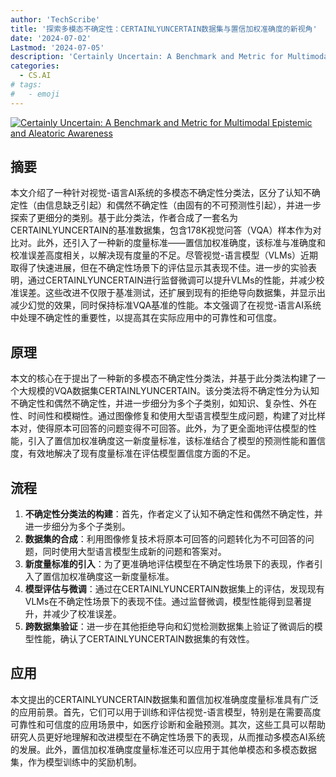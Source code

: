 ```yaml
---
author: 'TechScribe'
title: '探索多模态不确定性：CERTAINLYUNCERTAIN数据集与置信加权准确度的新视角'
date: '2024-07-02'
Lastmod: '2024-07-05'
description: 'Certainly Uncertain: A Benchmark and Metric for Multimodal Epistemic and Aleatoric Awareness'
categories:
  - CS.AI
# tags:
#   - emoji
---
```


[![Certainly Uncertain: A Benchmark and Metric for Multimodal Epistemic and Aleatoric Awareness](https://arxiv-research-1301205113.cos.ap-guangzhou.myqcloud.com/images/2407.01942v1.pdf_0.jpg)](https://arxiv.org/abs/2407.01942v1)

## 摘要

本文介绍了一种针对视觉-语言AI系统的多模态不确定性分类法，区分了认知不确定性（由信息缺乏引起）和偶然不确定性（由固有的不可预测性引起），并进一步探索了更细分的类别。基于此分类法，作者合成了一套名为CERTAINLYUNCERTAIN的基准数据集，包含178K视觉问答（VQA）样本作为对比对。此外，还引入了一种新的度量标准——置信加权准确度，该标准与准确度和校准误差高度相关，以解决现有度量的不足。尽管视觉-语言模型（VLMs）近期取得了快速进展，但在不确定性场景下的评估显示其表现不佳。进一步的实验表明，通过CERTAINLYUNCERTAIN进行监督微调可以提升VLMs的性能，并减少校准误差。这些改进不仅限于基准测试，还扩展到现有的拒绝导向数据集，并显示出减少幻觉的效果，同时保持标准VQA基准的性能。本文强调了在视觉-语言AI系统中处理不确定性的重要性，以提高其在实际应用中的可靠性和可信度。<!--more-->

## 原理

本文的核心在于提出了一种新的多模态不确定性分类法，并基于此分类法构建了一个大规模的VQA数据集CERTAINLYUNCERTAIN。该分类法将不确定性分为认知不确定性和偶然不确定性，并进一步细分为多个子类别，如知识、复杂性、外在性、时间性和模糊性。通过图像修复和使用大型语言模型生成问题，构建了对比样本对，使得原本可回答的问题变得不可回答。此外，为了更全面地评估模型的性能，引入了置信加权准确度这一新度量标准，该标准结合了模型的预测性能和置信度，有效地解决了现有度量标准在评估模型置信度方面的不足。

## 流程

1. **不确定性分类法的构建**：首先，作者定义了认知不确定性和偶然不确定性，并进一步细分为多个子类别。
2. **数据集的合成**：利用图像修复技术将原本可回答的问题转化为不可回答的问题，同时使用大型语言模型生成新的问题和答案对。
3. **新度量标准的引入**：为了更准确地评估模型在不确定性场景下的表现，作者引入了置信加权准确度这一新度量标准。
4. **模型评估与微调**：通过在CERTAINLYUNCERTAIN数据集上的评估，发现现有VLMs在不确定性场景下的表现不佳。通过监督微调，模型性能得到显著提升，并减少了校准误差。
5. **跨数据集验证**：进一步在其他拒绝导向和幻觉检测数据集上验证了微调后的模型性能，确认了CERTAINLYUNCERTAIN数据集的有效性。

## 应用

本文提出的CERTAINLYUNCERTAIN数据集和置信加权准确度度量标准具有广泛的应用前景。首先，它们可以用于训练和评估视觉-语言模型，特别是在需要高度可靠性和可信度的应用场景中，如医疗诊断和金融预测。其次，这些工具可以帮助研究人员更好地理解和改进模型在不确定性场景下的表现，从而推动多模态AI系统的发展。此外，置信加权准确度度量标准还可以应用于其他单模态和多模态数据集，作为模型训练中的奖励机制。